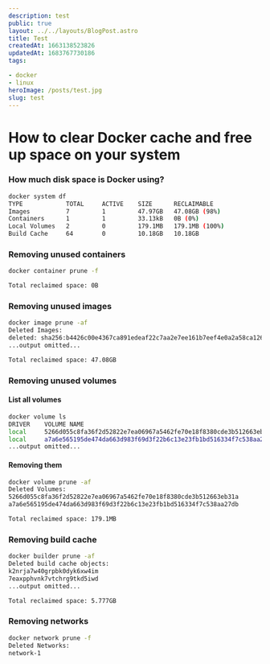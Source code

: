 ```yaml
---
description: test
public: true
layout: ../../layouts/BlogPost.astro
title: Test
createdAt: 1663138523826
updatedAt: 1683767730186
tags:

- docker
- linux
heroImage: /posts/test.jpg
slug: test
---
```


# How to clear Docker cache and free up space on your system

### How much disk space is Docker using?

```bash
docker system df
TYPE            TOTAL     ACTIVE    SIZE      RECLAIMABLE
Images          7         1         47.97GB   47.08GB (98%)
Containers      1         1         33.13kB   0B (0%)
Local Volumes   2         0         179.1MB   179.1MB (100%)
Build Cache     64        0         10.18GB   10.18GB
```

### Removing unused containers

```bash
docker container prune -f

Total reclaimed space: 0B
```

### Removing unused images

```bash
docker image prune -af
Deleted Images:
deleted: sha256:b4426c00e4367ca891edeaf22c7aa2e7ee161b7eef4e0a2a58ca1267e9aad892
...output omitted...

Total reclaimed space: 47.08GB
```

### Removing unused volumes

#### List all volumes

```bash
docker volume ls
DRIVER    VOLUME NAME
local     5266d055c8fa36f2d52822e7ea06967a5462fe70e18f8380cde3b512663eb31a
local     a7a6e565195de474da663d983f69d3f22b6c13e23fb1bd516334f7c538aa27db
...output omitted...
```

#### Removing them

```bash
docker volume prune -af
Deleted Volumes:
5266d055c8fa36f2d52822e7ea06967a5462fe70e18f8380cde3b512663eb31a
a7a6e565195de474da663d983f69d3f22b6c13e23fb1bd516334f7c538aa27db

Total reclaimed space: 179.1MB
```

### Removing build cache

```bash
docker builder prune -af
Deleted build cache objects:
k2nrja7w40grpbk0dyk6xw4im
7eaxpphvnk7vtchrg9tkd5iwd
...output omitted...

Total reclaimed space: 5.777GB
```

### Removing networks

```bash
docker network prune -f
Deleted Networks:
network-1
```
